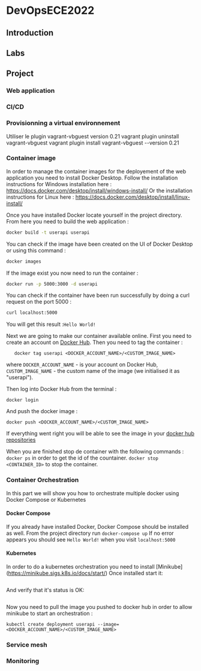 # DevOpsECE2022

## Introduction

## Labs

## Project

### Web application

### CI/CD

### Provisionning a virtual environnement

Utiliser le plugin vagrant-vbguest version 0.21
vagrant plugin uninstall vagrant-vbguest
vagrant plugin install vagrant-vbguest --version 0.21

### Container image
In order to manage the container images for the deployement of the web application you need to install Docker Desktop.
Follow the installation instructions for Windows installation here : https://docs.docker.com/desktop/install/windows-install/
Or the installation instructions for Linux here : https://docs.docker.com/desktop/install/linux-install/

Once you have installed Docker locate yourself in the project directory.
From here you need to build the web application :
```bash
docker build -t userapi userapi
```
You can check if the image have been created on the UI of Docker Desktop or using this command :
```bash
docker images
```
If the image exist you now need to run the container :
```bash
docker run -p 5000:3000 -d userapi
```
You can check if the container have been run successfully by doing a curl request on the port 5000 :
```bash
curl localhost:5000
```
You will get this result :`Hello World!`

Next we are going to make our container available online. First you need to create an account on [Docker Hub](https://hub.docker.com/).
Then you need to tag the container :
```
   docker tag userapi <DOCKER_ACCOUNT_NAME>/<CUSTOM_IMAGE_NAME>
```
where `DOCKER_ACCOUNT_NAME` - is your account on Docker Hub, `CUSTOM_IMAGE_NAME` - the custom name of the image (we initialised it as "userapi").

Then log into Docker Hub from the terminal : 
   ```
   docker login
   ```
And push the docker image :
   ```
   docker push <DOCKER_ACCOUNT_NAME>/<CUSTOM_IMAGE_NAME>
   ```
If everything went right you will be able to see the image in your [docker hub repositories](https://hub.docker.com/repositories)

When you are finished stop de container with the following commands :
`docker ps` in order to get the id of the countainer.
`docker stop <CONTAINER_ID>` to stop the container.

### Container Orchestration
In this part we will show you how to orchestrate multiple docker using Docker Compose or Kubernetes
#### Docker Compose
If you already have installed Docker, Docker Compose should be installed as well.
From the project directory run ```docker-compose up```
If no error appears you should see `Hello World!` when you visit `localhost:5000`
#### Kubernetes
In order to do a kubernetes orchestration you need to install [Minikube] (https://minikube.sigs.k8s.io/docs/start/)
Once installed start it: 
```minikube start --driver=docker
```
And verify that it's status is OK:
```minikube status
```
Now you need to pull the image you pushed to docker hub in order to allow minikube to start an orchestration :
```
kubectl create deployment userapi --image=<DOCKER_ACCOUNT_NAME>/<CUSTOM_IMAGE_NAME>
```

### Service mesh

### Monitoring


